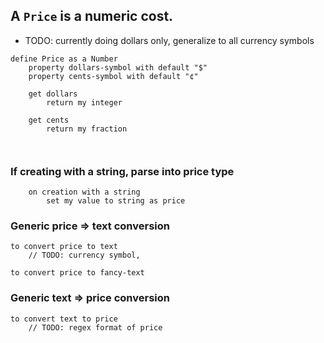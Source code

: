 ## A `Price` is a numeric cost.
- TODO: currently doing dollars only, generalize to all currency symbols
```
define Price as a Number
	property dollars-symbol with default "$"
	property cents-symbol with default "¢"

	get dollars
		return my integer

	get cents
		return my fraction



```

### If creating with a string, parse into price type
```
	on creation with a string
		set my value to string as price

```
### Generic price => text conversion
```
to convert price to text
	// TODO: currency symbol,

to convert price to fancy-text
```


### Generic text => price conversion
```
to convert text to price
	// TODO: regex format of price
```

